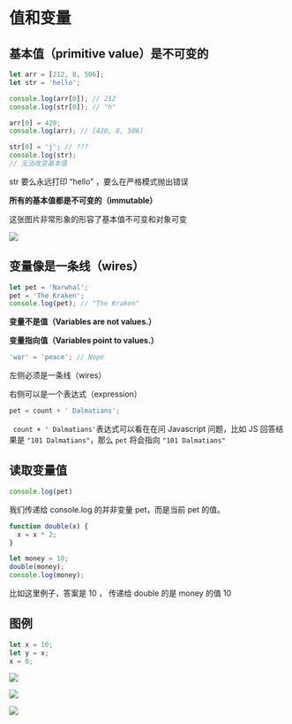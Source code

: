 # 值和变量

## 基本值（primitive value）是不可变的

```javascript
let arr = [212, 8, 506];
let str = 'hello';

console.log(arr[0]); // 212
console.log(str[0]); // "h"

arr[0] = 420;
console.log(arr); // [420, 8, 506]

str[0] = 'j'; // ???
console.log(str);
// 无法改变基本值
```

str 要么永远打印 “hello” ，要么在严格模式抛出错误

**所有的基本值都是不可变的（immutable）**

这张图片非常形象的形容了基本值不可变和对象可变

![](http://file.wangsijie.top/blog/20210224190102.png)

## 变量像是一条线（wires）

```javascript
let pet = 'Narwhal';
pet = 'The Kraken';
console.log(pet); // "The Kraken"
```

**变量不是值（Variables are not values.）**

**变量指向值（Variables point to values.）**



```javascript
'war' = 'peace'; // Nope
```

左侧必须是一条线（wires）

右侧可以是一个表达式（expression）

```javascript
pet = count + ' Dalmatians';
```

` count + ' Dalmatians'`表达式可以看在在问 Javascript  问题，比如 JS 回答结果是 `"101 Dalmatians"`，那么 `pet` 将会指向 `"101 Dalmatians"`

## 读取变量值

```javascript
console.log(pet)
```

我们传递给 console.log 的并非变量 pet，而是当前 pet 的值。

```javascript
function double(x) {
  x = x * 2;
}

let money = 10;
double(money);
console.log(money);
```

比如这里例子，答案是 10 ， 传递给 double 的是 money 的值 10





## 图例

```javascript
let x = 10;
let y = x;
x = 0;
```

![](http://file.wangsijie.top/blog/20210225115438.gif)

![](http://file.wangsijie.top/blog/20210225115449.gif)

![](http://file.wangsijie.top/blog/20210225115503.gif)





